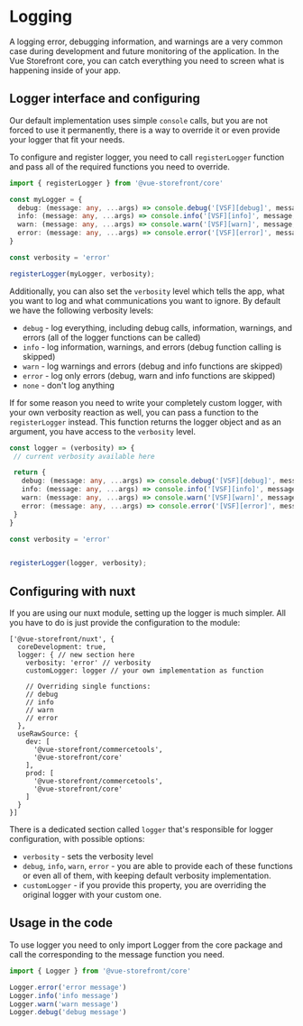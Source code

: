 # Logging

A logging error, debugging information, and warnings are a very common case during development and future monitoring of the application. In the Vue Storefront core, you can catch everything you need to screen what is happening inside of your app.


## Logger interface and configuring

Our default implementation uses simple `console` calls, but you are not forced to use it permanently, there is a way to override it or even provide your logger that fit your needs.

To configure and register logger, you need to call `registerLogger` function and pass all of the required functions you need to override.

```ts
import { registerLogger } from '@vue-storefront/core'

const myLogger = {
  debug: (message: any, ...args) => console.debug('[VSF][debug]', message, ...args),
  info: (message: any, ...args) => console.info('[VSF][info]', message, ...args),
  warn: (message: any, ...args) => console.warn('[VSF][warn]', message, ...args),
  error: (message: any, ...args) => console.error('[VSF][error]', message, ...args),
}

const verbosity = 'error'

registerLogger(myLogger, verbosity);
```

Additionally, you can also set the `verbosity` level which tells the app, what you want to log and what communications you want to ignore. By default we have the following verbosity levels:

- `debug` - log everything, including debug calls, information, warnings, and errors (all of the logger functions can be called)
- `info` - log information, warnings, and errors (debug function calling is skipped)
- `warn` - log warnings and errors (debug and info functions are skipped)
- `error` - log only errors (debug, warn and info functions are skipped)
- `none` - don't log anything

If for some reason you need to write your completely custom logger, with your own verbosity reaction as well, you can pass a function to the `registerLogger` instead. This function returns the logger object and as an argument, you have access to the `verbosity` level.

```ts
const logger = (verbosity) => {
 // current verbosity available here

 return {
   debug: (message: any, ...args) => console.debug('[VSF][debug]', message, ...args),
   info: (message: any, ...args) => console.info('[VSF][info]', message, ...args),
   warn: (message: any, ...args) => console.warn('[VSF][warn]', message, ...args),
   error: (message: any, ...args) => console.error('[VSF][error]', message, ...args),
 }
}

const verbosity = 'error'


registerLogger(logger, verbosity);
```

## Configuring with nuxt

If you are using our nuxt module, setting up the logger is much simpler. All you have to do is just provide the configuration to the module:

```
['@vue-storefront/nuxt', {
  coreDevelopment: true,
  logger: { // new section here
    verbosity: 'error' // verbosity
    customLogger: logger // your own implementation as function

    // Overriding single functions:
    // debug
    // info
    // warn
    // error
  },
  useRawSource: {
    dev: [
      '@vue-storefront/commercetools',
      '@vue-storefront/core'
    ],
    prod: [
      '@vue-storefront/commercetools',
      '@vue-storefront/core'
    ]
  }
}]
```

There is a dedicated section called `logger` that's responsible for logger configuration, with possible options:

- `verbosity` - sets the verbosity level
- `debug`, `info`, `warn`, `error` - you are able to provide each of these functions or even all of them, with keeping default verbosity implementation.
- `customLogger` - if you provide this property, you are overriding the original logger with your custom one.

## Usage in the code

To use logger you need to only import Logger from the core package and call the corresponding to the message function you need.

```js
import { Logger } from '@vue-storefront/core'

Logger.error('error message')
Logger.info('info message')
Logger.warn('warn message')
Logger.debug('debug message')
```
